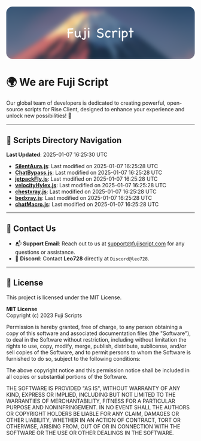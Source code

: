 ![Banner](.github/b.webp)

# 🌍 **We are Fuji Script**

Our global team of developers is dedicated to creating powerful, open-source scripts for Rise Client, designed to enhance your experience and unlock new possibilities! 🌟

---
<!-- SCRIPTS_NAVIGATION_START -->
## 📂 **Scripts Directory Navigation**

**Last Updated**: 2025-01-07 16:25:30 UTC

- **[SilentAura.js](scripts/SilentAura.js)**: Last modified on 2025-01-07 16:25:28 UTC
- **[ChatBypass.js](scripts/ChatBypass.js)**: Last modified on 2025-01-07 16:25:28 UTC
- **[jetpackFly.js](scripts/jetpackFly.js)**: Last modified on 2025-01-07 16:25:28 UTC
- **[velocityHylex.js](scripts/velocityHylex.js)**: Last modified on 2025-01-07 16:25:28 UTC
- **[chestxray.js](scripts/chestxray.js)**: Last modified on 2025-01-07 16:25:28 UTC
- **[bedxray.js](scripts/bedxray.js)**: Last modified on 2025-01-07 16:25:28 UTC
- **[chatMacro.js](scripts/chatMacro.js)**: Last modified on 2025-01-07 16:25:28 UTC

<!-- SCRIPTS_NAVIGATION_END -->

---

## 💬 **Contact Us**  
- 📬 **Support Email**: Reach out to us at [support@fujiscript.com](mailto:support@fujiscript.com) for any questions or assistance.  
- 💬 **Discord**: Contact **Leo728** directly at `Discord@leo728`.

---

## 📜 **License**

This project is licensed under the MIT License.  

**MIT License**  
Copyright (c) 2023 Fuji Scripts  

Permission is hereby granted, free of charge, to any person obtaining a copy of this software and associated documentation files (the "Software"), to deal in the Software without restriction, including without limitation the rights to use, copy, modify, merge, publish, distribute, sublicense, and/or sell copies of the Software, and to permit persons to whom the Software is furnished to do so, subject to the following conditions:  

The above copyright notice and this permission notice shall be included in all copies or substantial portions of the Software.  

THE SOFTWARE IS PROVIDED "AS IS", WITHOUT WARRANTY OF ANY KIND, EXPRESS OR IMPLIED, INCLUDING BUT NOT LIMITED TO THE WARRANTIES OF MERCHANTABILITY, FITNESS FOR A PARTICULAR PURPOSE AND NONINFRINGEMENT. IN NO EVENT SHALL THE AUTHORS OR COPYRIGHT HOLDERS BE LIABLE FOR ANY CLAIM, DAMAGES OR OTHER LIABILITY, WHETHER IN AN ACTION OF CONTRACT, TORT OR OTHERWISE, ARISING FROM, OUT OF OR IN CONNECTION WITH THE SOFTWARE OR THE USE OR OTHER DEALINGS IN THE SOFTWARE.  
